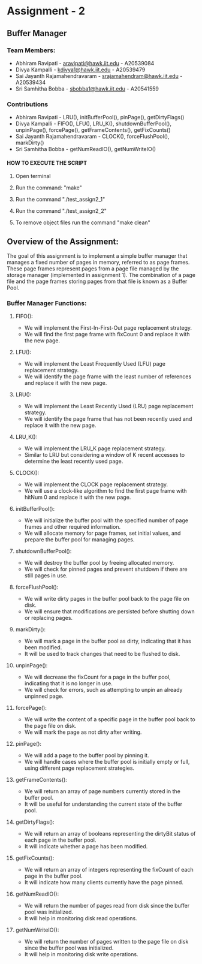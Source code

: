 # Assignment - 2

## Buffer Manager

### Team Members:
- Abhiram Ravipati                 - aravipati@hawk.iit.edu      - A20539084 
- Divya Kampalli                   - kdivya1@hawk.iit.edu        - A20539479   
- Sai Jayanth Rajamahendravaram    - srajamahendram@hawk.iit.edu - A20539434
- Sri Samhitha Bobba               - sbobba1@hawk.iit.edu        - A20541559

### Contributions
- Abhiram Ravipati                - LRU(), initBufferPool(), pinPage(), getDirtyFlags()
- Divya Kampalli                  - FIFO(), LFU(), LRU_K(), shutdownBufferPool(), unpinPage(), forcePage(), getFrameContents(), getFixCounts()
- Sai Jayanth Rajamahendravaram   - CLOCK(), forceFlushPool(), markDirty()
- Sri Samhitha Bobba              - getNumReadIO(), getNumWriteIO()

#### HOW TO EXECUTE THE SCRIPT

1. Open terminal 

2. Run the command: "make"

3. Run the command "./test_assign2_1"

4. Run the command "./test_assign2_2"

4. To remove object files run the command "make clean"


## Overview of the Assignment:
The goal of this assignment is to implement a simple buffer manager that manages a fixed number of pages in memory, referred to as page frames. These page frames represent pages from a page file managed by the storage manager (implemented in assignment 1). The combination of a page file and the page frames storing pages from that file is known as a Buffer Pool.


### Buffer Manager Functions:
1. FIFO():

	- We will implement the First-In-First-Out page replacement strategy.
	- We will find the first page frame with fixCount 0 and replace it with the new page.

2. LFU():

	- We will implement the Least Frequently Used (LFU) page replacement strategy.
	- We will identify the page frame with the least number of references and replace it with the new page.

3. LRU():

	- We will implement the Least Recently Used (LRU) page replacement strategy.
	- We will identify the page frame that has not been recently used and replace it with the new page.

4. LRU_K():

	- We will implement the LRU_K page replacement strategy.
	- Similar to LRU but considering a window of K recent accesses to determine the least recently used page.

5. CLOCK():

	- We will implement the CLOCK page replacement strategy.
	- We will use a clock-like algorithm to find the first page frame with hitNum 0 and replace it with the new page.

6. initBufferPool():

	- We will initialize the buffer pool with the specified number of page frames and other required information.
	- We will allocate memory for page frames, set initial values, and prepare the buffer pool for managing pages.

7. shutdownBufferPool():

	- We will destroy the buffer pool by freeing allocated memory.
	- We will check for pinned pages and prevent shutdown if there are still pages in use.

8. forceFlushPool():

	- We will write dirty pages in the buffer pool back to the page file on disk.
	- We will ensure that modifications are persisted before shutting down or replacing pages.

9. markDirty():

	- We will mark a page in the buffer pool as dirty, indicating that it has been modified.
	- It will be used to track changes that need to be flushed to disk.

10. unpinPage():

	- We will decrease the fixCount for a page in the buffer pool, indicating that it is no longer in use.
	- We will check for errors, such as attempting to unpin an already unpinned page.

11. forcePage():

	- We will write the content of a specific page in the buffer pool back to the page file on disk.
	- We will mark the page as not dirty after writing.

12. pinPage():

	- We will add a page to the buffer pool by pinning it.
	- We will handle cases where the buffer pool is initially empty or full, using different page replacement strategies.

13. getFrameContents():

	- We will return an array of page numbers currently stored in the buffer pool.	
	- It will be useful for understanding the current state of the buffer pool.

14. getDirtyFlags():

	- We will return an array of booleans representing the dirtyBit status of each page in the buffer pool.
	- It will indicate whether a page has been modified.

15. getFixCounts():

	- We will return an array of integers representing the fixCount of each page in the buffer pool.
	- It will indicate how many clients currently have the page pinned.

16. getNumReadIO():

	- We will return the number of pages read from disk since the buffer pool was initialized.
	- It will help in monitoring disk read operations.

17. getNumWriteIO():

	- We will return the number of pages written to the page file on disk since the buffer pool was initialized.
	- It will help in monitoring disk write operations.